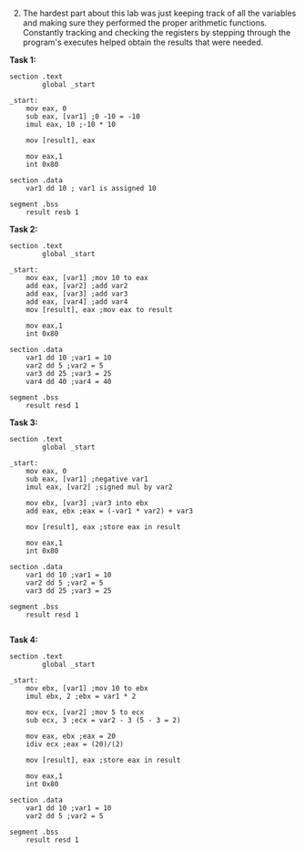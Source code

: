 2. The hardest part about this lab was just keeping track of all the variables and making sure they performed the proper arithmetic functions. Constantly tracking and checking the registers by stepping through the program's executes helped obtain the results that were needed. 

**Task 1:**

```
section .text
        global _start

_start:
    mov eax, 0
    sub eax, [var1] ;0 -10 = -10
    imul eax, 10 ;-10 * 10

    mov [result], eax

    mov eax,1
    int 0x80

section .data
    var1 dd 10 ; var1 is assigned 10

segment .bss
    result resb 1
```

**Task 2:**

```
section .text
        global _start

_start:
    mov eax, [var1] ;mov 10 to eax
    add eax, [var2] ;add var2
    add eax, [var3] ;add var3
    add eax, [var4] ;add var4
    mov [result], eax ;mov eax to result

    mov eax,1
    int 0x80

section .data
    var1 dd 10 ;var1 = 10
    var2 dd 5 ;var2 = 5
    var3 dd 25 ;var3 = 25
    var4 dd 40 ;var4 = 40

segment .bss
    result resd 1

```

**Task 3:**

```
section .text
        global _start

_start:
    mov eax, 0
    sub eax, [var1] ;negative var1
    imul eax, [var2] ;signed mul by var2

    mov ebx, [var3] ;var3 into ebx
    add eax, ebx ;eax = (-var1 * var2) + var3

    mov [result], eax ;store eax in result

    mov eax,1
    int 0x80

section .data
    var1 dd 10 ;var1 = 10
    var2 dd 5 ;var2 = 5
    var3 dd 25 ;var3 = 25

segment .bss
    result resd 1


```

**Task 4:**

```
section .text
        global _start

_start:
    mov ebx, [var1] ;mov 10 to ebx
    imul ebx, 2 ;ebx = var1 * 2

    mov ecx, [var2] ;mov 5 to ecx
    sub ecx, 3 ;ecx = var2 - 3 (5 - 3 = 2)

    mov eax, ebx ;eax = 20
    idiv ecx ;eax = (20)/(2)

    mov [result], eax ;store eax in result

    mov eax,1
    int 0x80

section .data
    var1 dd 10 ;var1 = 10
    var2 dd 5 ;var2 = 5

segment .bss
    result resd 1

```
